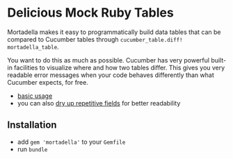 # Delicious Mock Ruby Tables

Mortadella makes it easy to programmatically build data tables
that can be compared to Cucumber tables
through `cucumber_table.diff! mortadella_table`.

You want to do this as much as possible.
Cucumber has very powerful built-in facilities
to visualize where and how two tables differ.
This gives you very readable error messages when your
code behaves differently than what Cucumber expects,
for free.

* [basic usage](https://github.com/Originate/mortadella/blob/master/features/basic_usage.feature)
* you can also [dry up repetitive fields](https://github.com/Originate/mortadella/blob/master/features/drying_up_fields.feature) for better readability


## Installation

* add `gem 'mortadella'` to your `Gemfile`
* run `bundle`
